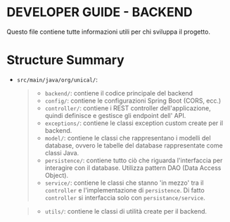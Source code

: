 # DEVELOPER GUIDE - BACKEND
Questo file contiene tutte informazioni utili per chi sviluppa il progetto.

# Structure Summary

- `src/main/java/org/unical/`: 
  >- `backend/`: contiene il codice principale del backend
  >- `config/`: contiene le configurazioni Spring Boot (CORS, ecc.)
  >- `controller/`: contiene i REST controller dell'applicazione, quindi definisce e gestisce gli endpoint dell' API.
  >- `exceptions/`: contiene le classi exception custom create per il backend.
  >- `model/`: contiene le classi che rappresentano i modelli del database, ovvero le tabelle del database rappresentate come classi Java.
  >- `persistence/`: contiene tutto ciò che riguarda l'interfaccia per interagire con il database. Utilizza pattern DAO (Data Access Object).
  >  - `service/`: contiene le classi che stanno 'in mezzo' tra il `controller` e l'implementazione di `persistence`. Di fatto `controller` si interfaccia solo con `persistance/service`.
  
  >- `utils/`: contiene le classi di utilità create per il backend.

